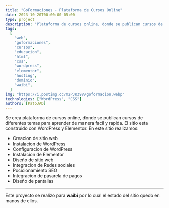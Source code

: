 ```yaml
---
title: "GoFormaciones - Plataforma de Cursos Online"
date: 2023-10-20T00:00:00-05:00
type: project
description: "Plataforma de cursos online, donde se publican cursos de diferentes temas para aprender de manera facil y rapida."
tags:
  [
    "web",
    "goformaciones",
    "cursos",
    "educacion",
    "html",
    "css",
    "wordpress",
    "elementor",
    "hosting",
    "dominio",
    "waibi",
  ]
img: "https://i.postimg.cc/m2PJK39V/goformacion.webp"
technologies: ["WordPress", "CSS"]
authors: [PatoJAD]
---
```


Se crea plataforma de cursos online, donde se publican cursos de diferentes temas para aprender de manera facil y rapida. El sitio esta construido con WordPress y Elementor. En este sitio realizamos:

* Creacion de sitio web
* Instalacion de WordPress
* Configuracion de WordPress
* Instalacion de Elementor
* Diseño de sitio web
* Integracion de Redes sociales
* Pocicionamiento SEO
* Integracion de pasarela de pagos
* Diseño de pantallas

---

Este proyecto se realizo para **waibi** por lo cual el estado del sitio quedo en manos de ellos.